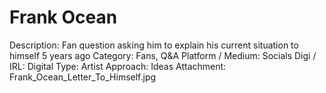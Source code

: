 # Frank Ocean

Description: Fan question asking him to explain his current situation to himself 5 years ago
Category: Fans, Q&A
Platform / Medium: Socials
Digi / IRL: Digital
Type: Artist
Approach: Ideas
Attachment: Frank_Ocean_Letter_To_Himself.jpg